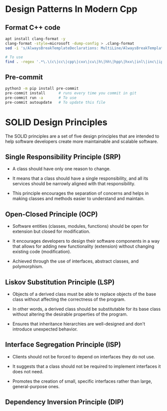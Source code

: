 # Design Patterns In Modern Cpp

## Format C++ code

```bash
apt install clang-format -y
clang-format -style=microsoft -dump-config > .clang-format
sed -i 's/AlwaysBreakTemplateDeclarations: MultiLine/AlwaysBreakTemplateDeclarations: false/g' .clang-format

# To use
find . -regex '.*\.\(c\|cc\|cpp\|cxx\|cu\|h\|hh\|hpp\|hxx\|inl\|inc\|ipp\|m\|mm\)$' -exec clang-format -style=file -i {} \;
```

## Pre-commit

```bash
python3 -m pip install pre-commit
pre-commit install      # runs every time you commit in git
pre-commit run -a       # To use
pre-commit autoupdate   # To update this file
```

# SOLID Design Principles

The SOLID principles are a set of five design principles that are intended to help software developers create more maintainable and scalable software.

## Single Responsibility Principle (SRP)

- A class should have only one reason to change.

- It means that a class should have a single responsibility, and all its services should be narrowly aligned with that responsibility.

- This principle encourages the separation of concerns and helps in making classes and methods easier to understand and maintain.

## Open-Closed Principle (OCP)

- Software entities (classes, modules, functions) should be open for extension but closed for modification.

- It encourages developers to design their software components in a way that allows for adding new functionality (extension) without changing existing code (modification).

- Achieved through the use of interfaces, abstract classes, and polymorphism.

## Liskov Substitution Principle (LSP)

- Objects of a derived class must be able to replace objects of the base class without affecting the correctness of the program.

- In other words, a derived class should be substitutable for its base class without altering the desirable properties of the program.

- Ensures that inheritance hierarchies are well-designed and don't introduce unexpected behavior.

## Interface Segregation Principle (ISP)

- Clients should not be forced to depend on interfaces they do not use.

- It suggests that a class should not be required to implement interfaces it does not need.

- Promotes the creation of small, specific interfaces rather than large, general-purpose ones.

## Dependency Inversion Principle (DIP)
